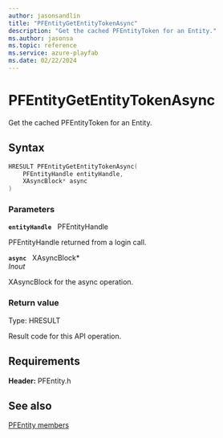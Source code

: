 ```yaml
---
author: jasonsandlin
title: "PFEntityGetEntityTokenAsync"
description: "Get the cached PFEntityToken for an Entity."
ms.author: jasonsa
ms.topic: reference
ms.service: azure-playfab
ms.date: 02/22/2024
---
```


# PFEntityGetEntityTokenAsync  

Get the cached PFEntityToken for an Entity.  

## Syntax  
  
```cpp
HRESULT PFEntityGetEntityTokenAsync(  
    PFEntityHandle entityHandle,  
    XAsyncBlock* async  
)  
```  
  
### Parameters  
  
**`entityHandle`** &nbsp; PFEntityHandle  
  
PFEntityHandle returned from a login call.  
  
**`async`** &nbsp; XAsyncBlock*  
*_Inout_*  
  
XAsyncBlock for the async operation.  
  
  
### Return value
Type: HRESULT
  
Result code for this API operation.
  
  
## Requirements  
  
**Header:** PFEntity.h
  
## See also  
[PFEntity members](../pfentity_members.md)  

  
  

